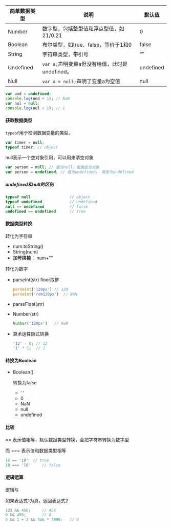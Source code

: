 | 简单数据类型 | 说明                                           | 默认值    |
| ------------ | ---------------------------------------------- | --------- |
| Number       | 数字型，包括整型值和浮点型值，如21/0.21        | 0         |
| Boolean      | 布尔类型，如true、false，等价于1和0            | false     |
| String       | 字符串类型，带引号                             | “”        |
| Undefined    | `var a;`声明变量a但没有给值，此时是undefined。 | undefined |
| Null         | `var a = null;`声明了变量a为空值               | null      |

```javascript
var und = undefined;
console.log(und + 1); // NaN
var nul = null;
console.log(nul + 1); // 1
```

#### 获取数据类型

`typeof`用于检测数据变量的类型。

```javascript
var timer = null;
typeof timer; // object
```

null表示一个空对象引用，可以用来清空对象

```javascript
var person = null; // 值为null，但类型为对象
var person = undefined; // 值为undefined， 类型为undefined
```

##### undefined和null的区别

```javascript
typeof null					// object
typeof undefined			// undefined
null == undefined			// false
undefined == undefined		// true
```

#### 数据类型转换

转化为字符串

* num.toString()
* String(num)
* **加号拼接**： num+""

转化为数字

* parseInt(str) 	floor取整

  ```javascript
  parseInt('120px')	// 120
  parseInt('rem120px')	// NaN
  ```

* parseFloat(str)

* Number(str)

  ```javascript
  Number('120px')	// NaN
  ```

* 算术运算隐式转换

  ```javascript
  '12' - 0;	// 12
  '1' * 1;	// 1
  ```

#### 转换为Boolean

* Boolean()

  转换为false

  * ‘ ’
  * 0
  * NaN
  * null
  * undefined

#### 比较

== 表示值相等，默认数据类型转换，会把字符串转换为数字型

而 === 表示值和数据类型相等

```javascript
18 == '18'	// true
18 === '18' 	// false
```

#### 逻辑运算

逻辑与

如果表达式1为真，返回表达式2

```javascript
123 && 456; 	// 456
0 && 456; 		// 0
0 && 1 + 2 && 456 * 7890; 	// 0
```

